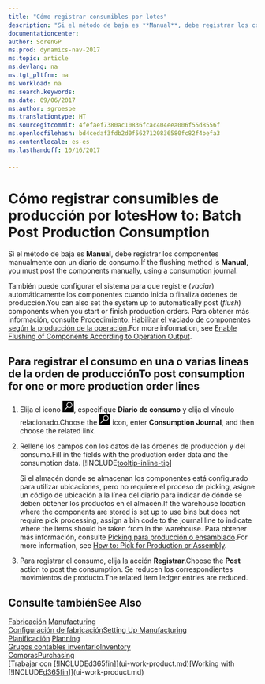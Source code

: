 ```yaml
---
title: "Cómo registrar consumibles por lotes"
description: "Si el método de baja es **Manual**, debe registrar los componentes manualmente con un diario de consumo."
documentationcenter: 
author: SorenGP
ms.prod: dynamics-nav-2017
ms.topic: article
ms.devlang: na
ms.tgt_pltfrm: na
ms.workload: na
ms.search.keywords: 
ms.date: 09/06/2017
ms.author: sgroespe
ms.translationtype: HT
ms.sourcegitcommit: 4fefaef7380ac10836fcac404eea006f55d8556f
ms.openlocfilehash: bd4cedaf3fdb2d0f5627120836580fc82f4befa3
ms.contentlocale: es-es
ms.lasthandoff: 10/16/2017

---
```

# <a name="how-to-batch-post-production-consumption"></a><span data-ttu-id="b4c46-103">Cómo registrar consumibles de producción por lotes</span><span class="sxs-lookup"><span data-stu-id="b4c46-103">How to: Batch Post Production Consumption</span></span>
<span data-ttu-id="b4c46-104">Si el método de baja es **Manual**, debe registrar los componentes manualmente con un diario de consumo.</span><span class="sxs-lookup"><span data-stu-id="b4c46-104">If the flushing method is **Manual**, you must post the components manually, using a consumption journal.</span></span>

<span data-ttu-id="b4c46-105">También puede configurar el sistema para que registre (*vaciar*) automáticamente los componentes cuando inicia o finaliza órdenes de producción.</span><span class="sxs-lookup"><span data-stu-id="b4c46-105">You can also set the system up to automatically post (*flush*) components when you start or finish production orders.</span></span> <span data-ttu-id="b4c46-106">Para obtener más información, consulte [Procedimiento: Habilitar el vaciado de componentes según la producción de la operación](production-how-to-flush-components-according-to-operation-output.md).</span><span class="sxs-lookup"><span data-stu-id="b4c46-106">For more information, see [Enable Flushing of Components According to Operation Output](production-how-to-flush-components-according-to-operation-output.md).</span></span>

## <a name="to-post-consumption-for-one-or-more-production-order-lines"></a><span data-ttu-id="b4c46-107">Para registrar el consumo en una o varias líneas de la orden de producción</span><span class="sxs-lookup"><span data-stu-id="b4c46-107">To post consumption for one or more production order lines</span></span>  
1.  <span data-ttu-id="b4c46-108">Elija el icono ![Buscar página o informe](media/ui-search/search_small.png "icono Buscar página o informe"), especifique **Diario de consumo** y elija el vínculo relacionado.</span><span class="sxs-lookup"><span data-stu-id="b4c46-108">Choose the ![Search for Page or Report](media/ui-search/search_small.png "Search for Page or Report icon") icon, enter **Consumption Journal**, and then choose the related link.</span></span>  
2.  <span data-ttu-id="b4c46-109">Rellene los campos con los datos de las órdenes de producción y del consumo.</span><span class="sxs-lookup"><span data-stu-id="b4c46-109">Fill in the fields with the production order data and the consumption data.</span></span> [!INCLUDE[tooltip-inline-tip](includes/tooltip-inline-tip_md.md)]  

    <span data-ttu-id="b4c46-110">Si el almacén donde se almacenan los componentes está configurado para utilizar ubicaciones, pero no requiere el proceso de picking, asigne un código de ubicación a la línea del diario para indicar de dónde se deben obtener los productos en el almacén.</span><span class="sxs-lookup"><span data-stu-id="b4c46-110">If the warehouse location where the components are stored is set up to use bins but does not require pick processing, assign a bin code to the journal line to indicate where the items should be taken from in the warehouse.</span></span> <span data-ttu-id="b4c46-111">Para obtener más información, consulte [Picking para producción o ensamblado](warehouse-how-to-pick-for-production.md).</span><span class="sxs-lookup"><span data-stu-id="b4c46-111">For more information, see [How to: Pick for Production or Assembly](warehouse-how-to-pick-for-production.md).</span></span>  
3.  <span data-ttu-id="b4c46-112">Para registrar el consumo, elija la acción **Registrar**.</span><span class="sxs-lookup"><span data-stu-id="b4c46-112">Choose the **Post** action to post the consumption.</span></span> <span data-ttu-id="b4c46-113">Se reducen los correspondientes movimientos de producto.</span><span class="sxs-lookup"><span data-stu-id="b4c46-113">The related item ledger entries are reduced.</span></span>

## <a name="see-also"></a><span data-ttu-id="b4c46-114">Consulte también</span><span class="sxs-lookup"><span data-stu-id="b4c46-114">See Also</span></span>  
<span data-ttu-id="b4c46-115">[Fabricación](production-manage-manufacturing.md)  </span><span class="sxs-lookup"><span data-stu-id="b4c46-115">[Manufacturing](production-manage-manufacturing.md)  </span></span>  
[<span data-ttu-id="b4c46-116">Configuración de fabricación</span><span class="sxs-lookup"><span data-stu-id="b4c46-116">Setting Up Manufacturing</span></span>](production-configure-production-processes.md)  
<span data-ttu-id="b4c46-117">[Planificación](production-planning.md)    </span><span class="sxs-lookup"><span data-stu-id="b4c46-117">[Planning](production-planning.md)    </span></span>  
[<span data-ttu-id="b4c46-118">Grupos contables inventario</span><span class="sxs-lookup"><span data-stu-id="b4c46-118">Inventory</span></span>](inventory-manage-inventory.md)  
[<span data-ttu-id="b4c46-119">Compras</span><span class="sxs-lookup"><span data-stu-id="b4c46-119">Purchasing</span></span>](purchasing-manage-purchasing.md)  
<span data-ttu-id="b4c46-120">[Trabajar con [!INCLUDE[d365fin](includes/d365fin_md.md)]](ui-work-product.md)</span><span class="sxs-lookup"><span data-stu-id="b4c46-120">[Working with [!INCLUDE[d365fin](includes/d365fin_md.md)]](ui-work-product.md)</span></span>

